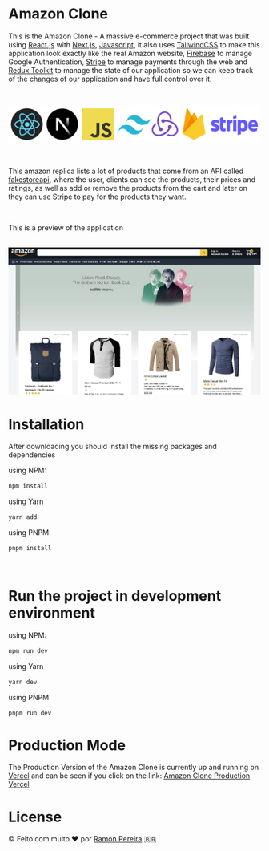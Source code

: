 # Amazon Clone

This is the Amazon Clone - A massive e-commerce project that was built using [React.js](https://reactjs.org/) with [Next.js](https://nextjs.org/), [Javascript](https://www.ecma-international.org/), it also uses [TailwindCSS](https://tailwindcss.com/) to make this application look exactly like the real Amazon website, [Firebase](https://firebase.google.com) to manage Google Authentication, [Stripe](https://stripe.com/en-br) to manage payments through the web and [Redux Toolkit](https://redux-toolkit.js.org) to manage the state of our application so we can keep track of the changes of our application and have full control over it.

<p>&nbsp;</p>

<p align-items="center" justify-content="center">
<img src="./public/amazonclone-techstack.png">
</p>

<p>&nbsp;</p>

This amazon replica lists a lot of products that come from an API called [fakestoreapi](https://fakestoreapi.com), where the user, clients can see the products, their prices and ratings, as well as add or remove the products from the cart and later on they can use Stripe to pay for the products they want.

<p>&nbsp;</p>

This is a preview of the application

<br/>

<img src="./public/amazon-preview.png" />

<br/>

# Installation

After downloading you should install the missing packages and dependencies

using NPM:

```sh
npm install
```
using Yarn
```sh
yarn add
```
using PNPM:

```sh
pnpm install
```

<br/>

# Run the project in development environment

using NPM:

```sh
npm run dev
```
using Yarn
```sh
yarn dev
```
using PNPM
```sh
pnpm run dev
```
# Production Mode

The Production Version of the Amazon Clone is currently up and running on [Vercel](http://vercel.com) and can be seen if you click on the link: [Amazon Clone Production Vercel](https://amazon-clone-iota-seven.vercel.app)


# License
© Feito com muito &#10084; por [Ramon Pereira](https://www.linkedin.com/in/hugo-ramon-pereira/) 🇧🇷
